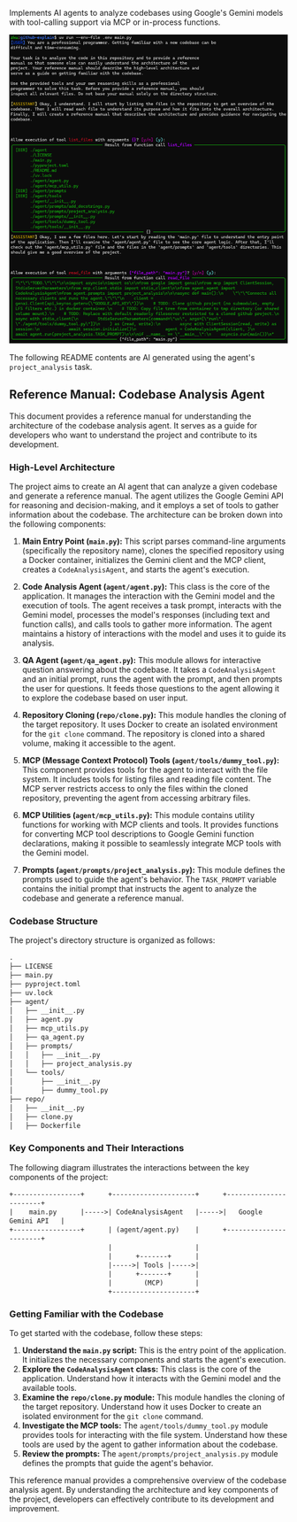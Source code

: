 Implements AI agents to analyze codebases using Google's Gemini models with tool-calling support via MCP or in-process functions.

![example](.github/img/example.png)

The following README contents are AI generated using the agent's `project_analysis` task.

## Reference Manual: Codebase Analysis Agent

This document provides a reference manual for understanding the architecture of the codebase analysis agent. It serves as a guide for developers who want to understand the project and contribute to its development.

### High-Level Architecture

The project aims to create an AI agent that can analyze a given codebase and generate a reference manual. The agent utilizes the Google Gemini API for reasoning and decision-making, and it employs a set of tools to gather information about the codebase. The architecture can be
broken down into the following components:

1.  **Main Entry Point (`main.py`):** This script parses command-line arguments (specifically the repository name), clones the specified repository using a Docker container, initializes the Gemini client and the MCP client, creates a `CodeAnalysisAgent`, and starts the agent's
execution.

2.  **Code Analysis Agent (`agent/agent.py`):** This class is the core of the application. It manages the interaction with the Gemini model and the execution of tools. The agent receives a task prompt, interacts with the Gemini model, processes the model's responses (including
text and function calls), and calls tools to gather more information. The agent maintains a history of interactions with the model and uses it to guide its analysis.

3.  **QA Agent (`agent/qa_agent.py`):** This module allows for interactive question answering about the codebase. It takes a `CodeAnalysisAgent` and an initial prompt, runs the agent with the prompt, and then prompts the user for questions. It feeds those questions to the agent
allowing it to explore the codebase based on user input.

4.  **Repository Cloning (`repo/clone.py`):** This module handles the cloning of the target repository. It uses Docker to create an isolated environment for the `git clone` command. The repository is cloned into a shared volume, making it accessible to the agent.

5.  **MCP (Message Context Protocol) Tools (`agent/tools/dummy_tool.py`):** This component provides tools for the agent to interact with the file system. It includes tools for listing files and reading file content. The MCP server restricts access to only the files within
the cloned repository, preventing the agent from accessing arbitrary files.

6.  **MCP Utilities (`agent/mcp_utils.py`):** This module contains utility functions for working with MCP clients and tools. It provides functions for converting MCP tool descriptions to Google Gemini function declarations, making it possible to seamlessly integrate MCP tools
with the Gemini model.

7.  **Prompts (`agent/prompts/project_analysis.py`):** This module defines the prompts used to guide the agent's behavior. The `TASK_PROMPT` variable contains the initial prompt that instructs the agent to analyze the codebase and generate a reference manual.

### Codebase Structure

The project's directory structure is organized as follows:

```
.
├── LICENSE
├── main.py
├── pyproject.toml
├── uv.lock
├── agent/
│   ├── __init__.py
│   ├── agent.py
│   ├── mcp_utils.py
│   ├── qa_agent.py
│   ├── prompts/
│   │   ├── __init__.py
│   │   ├── project_analysis.py
│   └── tools/
│       ├── __init__.py
│       ├── dummy_tool.py
├── repo/
│   ├── __init__.py
│   ├── clone.py
│   ├── Dockerfile
```

### Key Components and Their Interactions

The following diagram illustrates the interactions between the key components of the project:

```
+-----------------+      +---------------------+      +-----------------------+
|    main.py      |----->| CodeAnalysisAgent   |----->|   Google Gemini API   |
+-----------------+      | (agent/agent.py)    |      +-----------------------+
                         |                     |
                         |      +-------+      |
                         |----->| Tools |----->|
                         |      +-------+      |
                         |        (MCP)        |
                         +---------------------+
```

### Getting Familiar with the Codebase

To get started with the codebase, follow these steps:

1.  **Understand the `main.py` script:** This is the entry point of the application. It initializes the necessary components and starts the agent's execution.
2.  **Explore the `CodeAnalysisAgent` class:** This class is the core of the application. Understand how it interacts with the Gemini model and the available tools.
3.  **Examine the `repo/clone.py` module:** This module handles the cloning of the target repository. Understand how it uses Docker to create an isolated environment for the `git clone` command.
4.  **Investigate the MCP tools:** The `agent/tools/dummy_tool.py` module provides tools for interacting with the file system. Understand how these tools are used by the agent to gather information about the codebase.
5.  **Review the prompts:** The `agent/prompts/project_analysis.py` module defines the prompts that guide the agent's behavior.

This reference manual provides a comprehensive overview of the codebase analysis agent. By understanding the architecture and key components of the project, developers can effectively contribute to its development and improvement.
